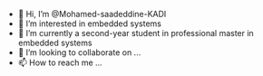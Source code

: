 - 👋 Hi, I’m @Mohamed-saadeddine-KADI
- 👀 I’m interested in embedded systems
- 🌱 I’m currently a second-year student in professional master in embedded systems
- 💞️ I’m looking to collaborate on ...
- 📫 How to reach me ...

<!---
saad191020/saad191020 is a ✨ special ✨ repository because its `README.md` (this file) appears on your GitHub profile.
You can click the Preview link to take a look at your changes.
--->
